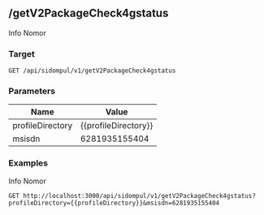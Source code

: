 ## /getV2PackageCheck4gstatus
Info Nomor

### Target
```
GET /api/sidompul/v1/getV2PackageCheck4gstatus
```

### Parameters
Name | Value
--- | ---
profileDirectory|{{profileDirectory}}
msisdn|6281935155404



### Examples
Info Nomor
```
GET http://localhost:3000/api/sidompul/v1/getV2PackageCheck4gstatus?profileDirectory={{profileDirectory}}&msisdn=6281935155404
```

